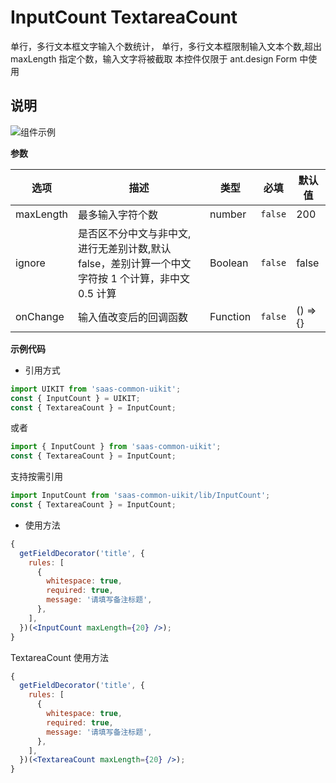 # InputCount TextareaCount

单行，多行文本框文字输入个数统计，
单行，多行文本框限制输入文本个数,超出 maxLength 指定个数，输入文字将被截取
本控件仅限于 ant.design Form 中使用

## 说明

![组件示例](https://image-c.weimobwmc.com/wrz/bfcb6acb1136471aa459ed0674c2b86a.png)

**参数**

| 选项      | 描述                                                                                               | 类型     | 必填    | 默认值   |
| --------- | -------------------------------------------------------------------------------------------------- | -------- | ------- | -------- |
| maxLength | 最多输入字符个数                                                                                   | number   | `false` | 200      |
| ignore    | 是否区不分中文与非中文,进行无差别计数,默认 false，差别计算一个中文字符按 1 个计算，非中文 0.5 计算 | Boolean  | `false` | false    |
| onChange  | 输入值改变后的回调函数                                                                             | Function | `false` | () => {} |

**示例代码**

- 引用方式

```js
import UIKIT from 'saas-common-uikit';
const { InputCount } = UIKIT;
const { TextareaCount } = InputCount;
```

或者

```js
import { InputCount } from 'saas-common-uikit';
const { TextareaCount } = InputCount;
```

支持按需引用

```js
import InputCount from 'saas-common-uikit/lib/InputCount';
const { TextareaCount } = InputCount;
```

- 使用方法

```jsx
{
  getFieldDecorator('title', {
    rules: [
      {
        whitespace: true,
        required: true,
        message: '请填写备注标题',
      },
    ],
  })(<InputCount maxLength={20} />);
}
```

TextareaCount 使用方法

```jsx
{
  getFieldDecorator('title', {
    rules: [
      {
        whitespace: true,
        required: true,
        message: '请填写备注标题',
      },
    ],
  })(<TextareaCount maxLength={20} />);
}
```
